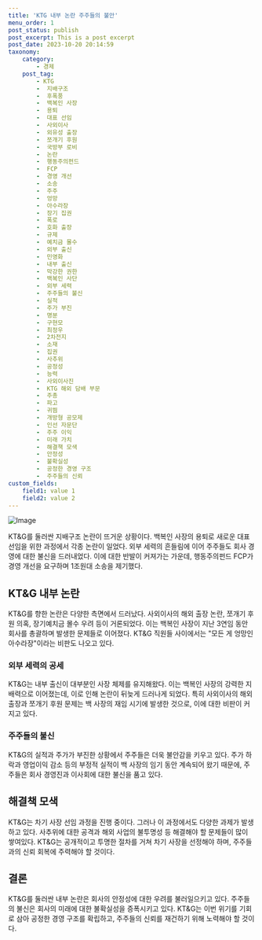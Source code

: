 ```yaml
---
title: 'KTG 내부 논란 주주들의 불안'
menu_order: 1
post_status: publish
post_excerpt: This is a post excerpt
post_date: 2023-10-20 20:14:59
taxonomy:
    category:
        - 경제
    post_tag:
        - KTG
        -  지배구조
        -  후폭풍
        -  백복인 사장
        -  용퇴
        -  대표 선임
        -  사외이사
        -  외유성 출장
        -  쪼개기 후원
        -  국방부 로비
        -  논란
        -  행동주의펀드
        -  FCP
        -  경영 개선
        -  소송
        -  주주
        -  엉망
        -  아수라장
        -  장기 집권
        -  폭로
        -  호화 출장
        -  규제
        -  예치금 몰수
        -  외부 출신
        -  민영화
        -  내부 출신
        -  막강한 권한
        -  백복인 사단
        -  외부 세력
        -  주주들의 불신
        -  실적
        -  주가 부진
        -  명분
        -  구현모
        -  최정우
        -  2차전지
        -  소재
        -  집권
        -  사추위
        -  공정성
        -  능력
        -  사외이사진
        -  KTG 해외 담배 부문
        -  주총
        -  파고
        -  귀띔
        -  개방형 공모제
        -  인선 자문단
        -  주주 이익
        -  미래 가치
        -  해결책 모색
        -  안정성
        -  불확실성
        -  공정한 경영 구조
        -  주주들의 신뢰
custom_fields:
    field1: value 1
    field2: value 2
---
```


![Image](https://imgnews.pstatic.net/image/024/2024/02/06/0000087349_001_20240206210206406.jpg?type=w647)


KT&G를 둘러싼 지배구조 논란이 뜨거운 상황이다. 백복인 사장의 용퇴로 새로운 대표 선임을 위한 과정에서 각종 논란이 일었다. 외부 세력의 흔들림에 이어 주주들도 회사 경영에 대한 불신을 드러내었다. 이에 대한 반발이 커져가는 가운데, 행동주의펀드 FCP가 경영 개선을 요구하며 1조원대 소송을 제기했다. 

## KT&G 내부 논란
KT&G를 향한 논란은 다양한 측면에서 드러났다. 사외이사의 해외 출장 논란, 쪼개기 후원 의혹, 장기예치금 몰수 우려 등이 거론되었다. 이는 백복인 사장이 지난 3연임 동안 회사를 총괄하며 발생한 문제들로 이어졌다. KT&G 직원들 사이에서는 "모든 게 엉망인 아수라장"이라는 비판도 나오고 있다.

### 외부 세력의 공세
KT&G는 내부 출신이 대부분인 사장 체제를 유지해왔다. 이는 백복인 사장의 강력한 지배력으로 이어졌는데, 이로 인해 논란이 뒤늦게 드러나게 되었다. 특히 사외이사의 해외 출장과 쪼개기 후원 문제는 백 사장의 재임 시기에 발생한 것으로, 이에 대한 비판이 커지고 있다.

### 주주들의 불신
KT&G의 실적과 주가가 부진한 상황에서 주주들은 더욱 불안감을 키우고 있다. 주가 하락과 영업이익 감소 등의 부정적 실적이 백 사장의 임기 동안 계속되어 왔기 때문에, 주주들은 회사 경영진과 이사회에 대한 불신을 품고 있다. 

## 해결책 모색
KT&G는 차기 사장 선임 과정을 진행 중이다. 그러나 이 과정에서도 다양한 과제가 발생하고 있다. 사추위에 대한 공격과 해외 사업의 불투명성 등 해결해야 할 문제들이 많이 쌓여있다. KT&G는 공개적이고 투명한 절차를 거쳐 차기 사장을 선정해야 하며, 주주들과의 신뢰 회복에 주력해야 할 것이다.

## 결론
KT&G를 둘러싼 내부 논란은 회사의 안정성에 대한 우려를 불러일으키고 있다. 주주들의 불신은 회사의 미래에 대한 불확실성을 증폭시키고 있다. KT&G는 이번 위기를 기회로 삼아 공정한 경영 구조를 확립하고, 주주들의 신뢰를 재건하기 위해 노력해야 할 것이다.
